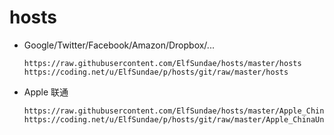 # hosts

- Google/Twitter/Facebook/Amazon/Dropbox/...

  ```
  https://raw.githubusercontent.com/ElfSundae/hosts/master/hosts
  https://coding.net/u/ElfSundae/p/hosts/git/raw/master/hosts
  ```
- Apple 联通

  ```
  https://raw.githubusercontent.com/ElfSundae/hosts/master/Apple_ChinaUnicom
  https://coding.net/u/ElfSundae/p/hosts/git/raw/master/Apple_ChinaUnicom
  ```
